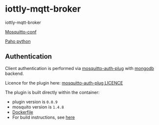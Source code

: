 # iottly-mqtt-broker
iottly-mqtt-broker


[Mosquitto-conf](https://mosquitto.org/man/mosquitto-conf-5.html)

[Paho python](https://github.com/eclipse/paho.mqtt.python)


## Authentication

Client authentication is performed via [mosquitto-auth-plug](https://github.com/jpmens/mosquitto-auth-plug) with [mongodb](https://github.com/jpmens/mosquitto-auth-plug/blob/master/be-mongo.c) backend.

Licence for the plugin here: [mosquitto-auth-plug LICENCE](https://github.com/jpmens/mosquitto-auth-plug/blob/master/LICENSE.txt)

The plugin is built directly within the container: 
- plugin version is `0.0.9`
- mosquito version is `1.4.8`
- [Dockerfile](https://github.com/iottly/iottly-mqtt-broker/blob/mqtt/Dockerfile)
- For build instructions, see [here](https://github.com/iottly/iottly-mqtt-broker/tree/mqtt/mosquitto-auth-plug)